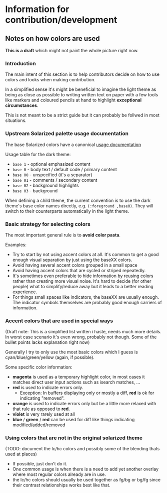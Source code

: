 # Information for contribution/development

## Notes on how colors are used

**This is a draft** which might not paint the whole picture right now. 

### Introduction

The main intent of this section is to help contributors decide on how to use
colors and looks when making contribution.

In a simplified sense it's might be beneficial to imagine the light theme as
being as close as possible to writing written text on paper with a few tools
like markers and coloured pencils at hand to highlight **exceptional
circumstances**.

This is not meant to be a strict guide but it can probably be follwed in most
situations.

### Upstream Solarized palette usage documentation

The base Solarized colors have a canonical
[usage documentation](http://ethanschoonover.com/solarized#usage-development)

Usage table for the dark theme:

* `base 1` - optional emphasized content
* `base 0` - body text / default code / primary content
* `base 00` - unspecified (it's a separator)
* `base 01` - comments / secondary content
* `base 02` - background highlights
* `base 03` - background

When defining a child theme, the current convention is to use the dark theme's
base color names directly, e.g. `(:foreground ,base0)`. They will switch to
their counterparts automatically in the light theme.

### Basic strategy for selecting colors

The most important general rule is to **avoid color pasta**.

Examples:

- Try to start by not using accent colors at all. It's common to get a good
  enough visual separation by just using the baseXX colors.
- Avoid having several accent colors grouped in a small space
- Avoid having accent colors that are cycled or striped repeatedly.
- It's sometimes even preferable to hide information by reusing colors rather
  than creating more visual noise. It's hard to decide (for other people) what
  to simplify/reduce away but it leads to a better reading experience.
- For things small spaces like indicators, the baseXX are usually enough. The
  indicator symbols themselves are probably good enough carriers of
  information.

### Accent colors that are used in special ways

(Draft note: This is a simplified list written i haste, needs much more
details. In worst case scenario it's even wrong, probably not though. Some of
the bullet points lacks explanation right now)

Generally I try to only use the most basic colors which I guess is
cyan/blue/green/yellow (again, if possible).

Some specific color information:

- **magenta** is used as a temporary highlight color, in most cases it matches
  direct user input actions such as isearch matches, ...
- **red** is used to indicate errors only.
  - Exception: In buffers displaying only or mostly a diff, **red** is ok for
    indicating "removed".
- **orange** is used to indicate errors only but be a little more relaxed with
  that rule as opposed to **red**.
- **violet** is very rarely used at all
- **blue** / **green** / **red** can be used for diff like things indicating
  modified/added/removed

### Using colors that are not in the original solarized theme

(TODO: document the lc/hc colors and possibly some of the blending thats used at places)

- If possible, just don't do it.
- One common usage is when there is a need to add yet another overlay where
  most regular colors already are in use.
- the lc/hc colors should usually be used together as fg/bg or bg/fg since
  their contrast relationships works best like that.




